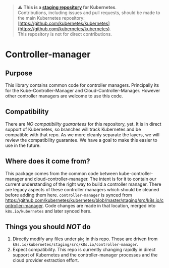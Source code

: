 > ⚠️ **This is a [staging repository](https://git.k8s.io/kubernetes/staging#external-repository-staging-area) for Kubernetes**.  
> Contributions, including issues and pull requests, should be made to the main Kubernetes repository: [https://github.com/kubernetes/kubernetes](https://github.com/kubernetes/kubernetes).  
> This repository is not for direct contributions.

# Controller-manager

## Purpose

This library contains common code for controller managers. Principally its for
the Kube-Controller-Manager and Cloud-Controller-Manager. However other
controller managers are welcome to use this code.


## Compatibility

There are *NO compatibility guarantees* for this repository, yet.  It is in direct support of Kubernetes, so branches
will track Kubernetes and be compatible with that repo.  As we more cleanly separate the layers, we will review the
compatibility guarantee. We have a goal to make this easier to use in the future.


## Where does it come from?

This package comes from the common code between kube-controller-manager and
cloud-controller-manager. The intent is for it to contain our current
understanding of the right way to build a controller manager. There are legacy
aspects of these controller managers which should be cleaned before adding them
here.
`controller-manager` is synced from https://github.com/kubernetes/kubernetes/blob/master/staging/src/k8s.io/controller-manager.
Code changes are made in that location, merged into `k8s.io/kubernetes` and later synced here.


## Things you should *NOT* do

 1. Directly modify any files under `pkg` in this repo.  Those are driven from `k8s.io/kubernetes/staging/src/k8s.io/controller-manager`.
 2. Expect compatibility.  This repo is currently changing rapidly in direct support of
    Kubernetes and the controller-manager processes and the cloud provider
    extraction effort.

